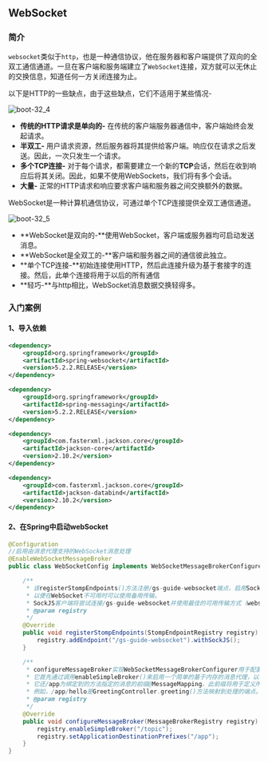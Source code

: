 ## WebSocket

### 简介

`websocket`类似于`http`，也是一种通信协议，他在服务器和客户端提供了双向的全双工通信通道。一旦在客户端和服务端建立了`WebSocket`连接，双方就可以无休止的交换信息，知道任何一方关闭连接为止。

以下是HTTP的一些缺点，由于这些缺点，它们不适用于某些情况-

 ![boot-32_4](https://www.javainuse.com/boot-32_4.jpg) 

- **传统的HTTP请求是单向的-** 在传统的客户端服务器通信中，客户端始终会发起请求。
- **半双工-** 用户请求资源，然后服务器将其提供给客户端。响应仅在请求之后发送。因此，一次只发生一个请求。
- **多个TCP连接-** 对于每个请求，都需要建立一个新的**TCP**会话，然后在收到响应后将其关闭。因此，如果不使用WebSockets，我们将有多个会话。
- **大量-** 正常的HTTP请求和响应要求客户端和服务器之间交换额外的数据。

 WebSocket是一种计算机通信协议，可通过单个TCP连接提供全双工通信通道。 

 ![boot-32_5](https://www.javainuse.com/boot-32_5.jpg) 

- **WebSocket是双向的-**使用WebSocket，客户端或服务器均可启动发送消息。
- **WebSocket是全双工的-**客户端和服务器之间的通信彼此独立。
- **单个TCP连接-**初始连接使用HTTP，然后此连接升级为基于套接字的连接。然后，此单个连接将用于以后的所有通信
- **轻巧-**与http相比，WebSocket消息数据交换轻得多。





### 入门案例

#### 1、导入依赖

```xml
<dependency>
    <groupId>org.springframework</groupId>
    <artifactId>spring-websocket</artifactId>
    <version>5.2.2.RELEASE</version>
</dependency>

<dependency>
    <groupId>org.springframework</groupId>
    <artifactId>spring-messaging</artifactId>
    <version>5.2.2.RELEASE</version>
</dependency>

<dependency>
    <groupId>com.fasterxml.jackson.core</groupId>
    <artifactId>jackson-core</artifactId>
    <version>2.10.2</version>
</dependency>

<dependency>
    <groupId>com.fasterxml.jackson.core</groupId>
    <artifactId>jackson-databind</artifactId> 
    <version>2.10.2</version>
</dependency>
```



#### 2、在Spring中启动webSocket

```java
@Configuration
//启用由消息代理支持的WebSocket消息处理
@EnableWebSocketMessageBroker
public class WebSocketConfig implements WebSocketMessageBrokerConfigurer {

    /**
     * 该registerStompEndpoints()方法注册/gs-guide-websocket端点，启用SockJS后备选项，
     * 以便在WebSocket不可用时可以使用备用传输。
     * SockJS客户端将尝试连接/gs-guide-websocket并使用最佳的可用传输方式（websocket，xhr-streaming，xhr-polling等）
     * @param registry
     */
    @Override
    public void registerStompEndpoints(StompEndpointRegistry registry) {
        registry.addEndpoint("/gs-guide-websocket").withSockJS();
    }

    /**
     * configureMessageBroker实现WebSocketMessageBrokerConfigurer用于配置消息代理的默认方法。
     * 它首先通过调用enableSimpleBroker()来启用一个简单的基于内存的消息代理，以将问候消息在前缀为的目的地携带回客户端/topic
     * 它还/app为绑定到的方法指定的消息的前缀@MessageMapping。此前缀将用于定义所有消息映射。
     * 例如，/app/hello是GreetingController.greeting()方法映射到处理的端点。
     * @param registry
     */
    @Override
    public void configureMessageBroker(MessageBrokerRegistry registry) {
        registry.enableSimpleBroker("/topic");
        registry.setApplicationDestinationPrefixes("/app");
    }
}

```

